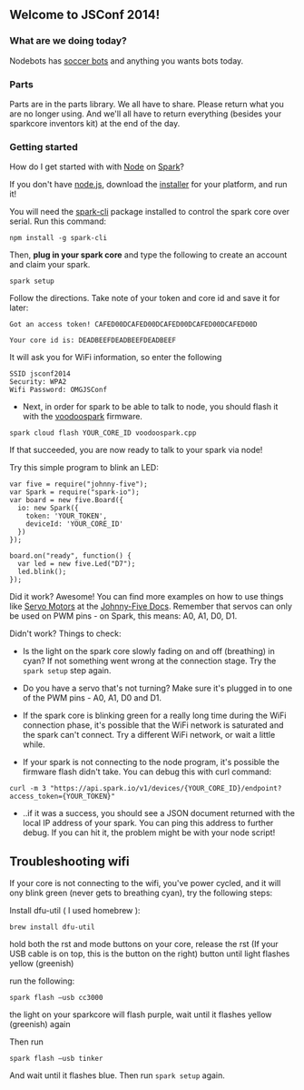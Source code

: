 ## Welcome to JSConf 2014!

### What are we doing today?

Nodebots has [soccer bots](https://www.youtube.com/watch?v=CcCwjnWBoJ8&feature=youtu.be) and anything you wants bots today.


### Parts
Parts are in the parts library. We all have to share. Please return what you are no longer using. And we'll all have to return everything (besides your sparkcore inventors kit) at the end of the day.


### Getting started

How do I get started with with [Node](http://nodejs.org/) on [Spark](https://www.spark.io/)?

If you don't have [node.js](http://nodejs.org/), download the [installer](http://nodejs.org/) for your platform, and run it!

You will need the [spark-cli](https://github.com/spark/spark-cli) package installed to control the spark core over serial. Run this command:

`npm install -g spark-cli`

Then, **plug in your spark core** and type the following to create an account and claim your spark.

`spark setup`

Follow the directions. Take note of your token and core id and save it for later:

```Got an access token! CAFED00DCAFED00DCAFED00DCAFED00DCAFED00D```

```Your core id is: DEADBEEFDEADBEEFDEADBEEF```

It will ask you for WiFi information, so enter the following

```
SSID jsconf2014
Security: WPA2
Wifi Password: OMGJSConf
```

* Next, in order for spark to be able to talk to node, you should flash it with the [voodoospark](https://github.com/voodootikigod/voodoospark) firmware.

```spark cloud flash YOUR_CORE_ID voodoospark.cpp```

If that succeeded, you are now ready to talk to your spark via node!

Try this simple program to blink an LED:

```
var five = require("johnny-five");
var Spark = require("spark-io");
var board = new five.Board({
  io: new Spark({
    token: 'YOUR_TOKEN',
    deviceId: 'YOUR_CORE_ID'
  })
});

board.on("ready", function() {
  var led = new five.Led("D7");
  led.blink();
});
```

Did it work? Awesome! You can find more examples on how to use things like [Servo Motors](https://github.com/rwaldron/johnny-five/wiki/Servo) at the [Johnny-Five Docs](https://github.com/rwaldron/johnny-five/wiki). Remember that servos can only be used on PWM pins - on Spark, this means: A0, A1, D0, D1.

Didn't work? Things to check:

* Is the light on the spark core slowly fading on and off (breathing) in cyan? If not something went wrong at the connection stage. Try the `spark setup` step again.

* Do you have a servo that's not turning? Make sure it's plugged in to one of the PWM pins - A0, A1, D0 and D1.

* If the spark core is blinking green for a really long time during the WiFi connection phase, it's possible that the WiFi network is saturated and the spark can't connect. Try a different WiFi network, or wait a little while.

* If your spark is not connecting to the node program, it's possible the firmware flash didn't take. You can debug this with curl command:

```
curl -m 3 "https://api.spark.io/v1/devices/{YOUR_CORE_ID}/endpoint?access_token={YOUR_TOKEN}"
```

* ..if it was a success, you should see a JSON document returned with the local IP address of your spark. You can ping this address to further debug. If you can hit it, the problem might be with your node script!

## Troubleshooting wifi

If your core is not connecting to the wifi, you've power cycled, and it will ony blink green (never gets to breathing cyan), try the following steps:

Install dfu-util ( I used homebrew ):
```
brew install dfu-util
```

hold both the rst and mode buttons on your core, release the rst (If your USB cable is on top, this is the button on the right) button until light flashes yellow (greenish)

run the following:

```
spark flash —usb cc3000
```

the light on your sparkcore will flash purple, wait until it flashes yellow (greenish) again

Then run

```
spark flash —usb tinker
```

And wait until it flashes blue. Then run `spark setup` again.
